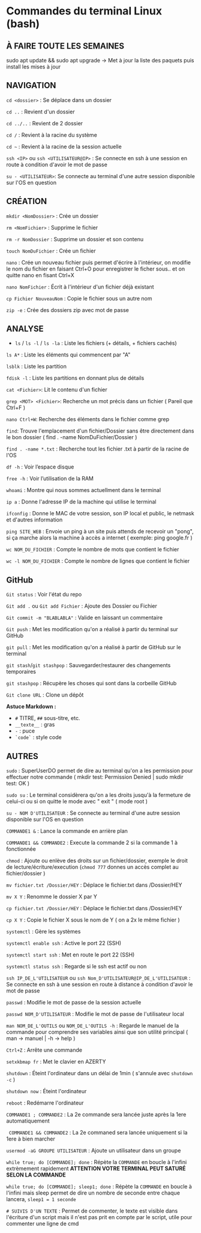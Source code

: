 # Commandes du terminal Linux (bash)
                                                 
## À FAIRE TOUTE LES SEMAINES
  sudo apt update && sudo apt upgrade -> Met à jour la liste des paquets puis install les mises à jour 

 
## NAVIGATION
  `cd <dossier>` : Se déplace dans un dossier
  
  `cd ..` : Revient d'un dossier
  
  `cd ../..` : Revient de 2 dossier
  
  `cd /` : Revient à la racine du système

  `cd ~` : Revient à la racine de la session actuelle
  
  `ssh <IP>` ou `ssh <UTILISATEUR@IP>` : Se connecte en ssh à une session en route à condition d'avoir le mot de passe
  
  `su - <UTILISATEUR>`: Se connecte au terminal d'une autre session disponible sur l'OS en question
  
## CRÉATION
  `mkdir <NomDossier>` : Crée un dossier

  `rm <NomFichier>` : Supprime le fichier
  
  `rm -r NomDossier` : Supprime un dossier et son contenu 
  
  `touch NomDuFichier` : Crée un fichier 
  
  `nano` : Crée un nouveau fichier puis permet d'écrire à l'intérieur, on modifie le nom du fichier en faisant Ctrl+O pour enregistrer le ficher sous.. et on quitte nano en fisant Ctrl+X 
  
  `nano NomFichier` : Écrit à l'intérieur d'un fichier déjà existant 
  
  `cp Fichier NouveauNom` : Copie le fichier sous un autre nom  
  
  `zip -e` : Crée des dossiers zip avec mot de passe 

## ANALYSE
  - `ls` / `ls -l` / `ls -la` : Liste les fichiers (+ détails, + fichiers cachés)

  `ls A*` : Liste les éléments qui commencent par "A"
  
  `lsblk` : Liste les partition 
  
  `fdisk -l` : Liste les partitions en donnant plus de détails 
  
  `cat <Fichier>`: Lit le contenu d'un fichier
  
  `grep <MOT> <Fichier>`: Recherche un mot précis dans un fichier ( Pareil que Ctrl+F )
  
  `nano Ctrl+W`: Recherche des éléments dans le fichier comme grep
  
  `find`: Trouve l'emplacement d'un fichier/Dossier sans être directement dans le bon dossier ( find . -name NomDuFichier/Dossier )
  
  `find . -name *.txt` : Recherche tout les fichier .txt à partir de la racine de l'OS 

  `df -h` : Voir l’espace disque

  `free -h` : Voir l’utilisation de la RAM

  `whoami` : Montre qui nous sommes actuellment dans le terminal 

  `ip a` : Donne l'adresse IP de la machine qui utilise le terminal 
  
  `ifconfig` : Donne le MAC de votre session, son IP local et public, le netmask et d'autres information  

  `ping SITE_WEB` : Envoie un ping à un site puis attends de recevoir un "pong", si ça marche alors la machine à accès a internet ( exemple: ping google.fr ) 

  `wc NOM_DU_FICHIER` : Compte le nombre de mots que contient le fichier 

  `wc -l NOM_DU_FICHIER` : Compte le nombre de lignes que contient le fichier 


## GitHub
  `Git status` : Voir l'état du repo 

  `Git add .` ou `Git add Fichier` : Ajoute des Dossier ou Fichier

  `Git commit -m "BLABLABLA"` : Valide en laissant un commentaire

  `Git push` : Met les modification qu'on a réalisé à partir du terminal sur GitHub

  `git pull` : Met les modification qu'on a réalisé à partir de GitHub sur le terminal

  `git stash`/`git stashpop` : Sauvegarder/restaurer des changements temporaires 

  `git stashpop` : Récupère les choses qui sont dans la corbeille GitHub

  `Git clone URL` : Clone un dépôt

**Astuce Markdown :**
- `#` TITRE, `##` sous-titre, etc.
- `__texte__` : gras
- `-` : puce
- `` `code` `` : style code


## AUTRES
  `sudo` : SuperUserDO permet de dire au terminal qu'on a les permission pour effectuer notre commande ( mkdir test: Permission Denied | sudo mkdir test: OK ) 

  `sudo su` : Le terminal considèrera qu'on a les droits jusqu'à la fermeture de celui-ci ou si on quitte le mode avec " exit " ( mode root )

  `su - NOM D'UTILISATEUR` : Se connecte au terminal d'une autre session disponible sur l'OS en question 

  `COMMANDE1 &` : Lance la commande en arrière plan  

  `COMMANDE1 && COMMANDE2` : Execute la commande 2 si la commande 1 à fonctionnée

  `chmod` : Ajoute ou enlève des droits sur un fichier/dossier, exemple le droit de lecture/écriture/execution (`chmod 777` donnes un accès complet au fichier/dossier )

  `mv fichier.txt /Dossier/HEY` : Déplace le fichier.txt dans /Dossier/HEY

  `mv X Y` : Renomme le dossier X par Y

  `cp fichier.txt /Dossier/HEY` : Déplace le fichier.txt dans /Dossier/HEY

  `cp X Y` : Copie le fichier X sous le nom de Y ( on a 2x le même fichier )

  `systemctl` : Gère les systèmes 

  `systemctl enable ssh` : Active le port 22 (SSH) 

  `systemctl start ssh` : Met en route le port 22 (SSH)

  `systemctl status ssh` : Regarde si le ssh est actif ou non 

  `ssh IP_DE_L'UTILISATEUR` ou `ssh Nom_D'UTILISATEUR@IP_DE_L'UTILISATEUR` : Se connecte en ssh à une session en route à distance à condition d'avoir le mot de passe

  `passwd` : Modifie le mot de passe de la session actuelle

  `passwd NOM_D'UTILISATEUR` : Modifie le mot de passe de l'utilisateur local 

  `man NOM_DE_L'OUTILS` ou `NOM_DE_L'OUTILS -h` : Regarde le manuel de la commande pour comprendre ses variables ainsi que son utilité principal ( man -> manuel | -h -> help ) 

  `Ctrl+Z` : Arrête une commande

  `setxkbmap fr` : Met le clavier en AZERTY

  `shutdown` : Éteint l'ordinateur dans un délai de 1min ( s'annule avec `shutdown -c` )

  `shutdown now` : Éteint l'ordinateur 

  `reboot` : Redémarre l'ordinateur 
  
  `COMMANDE1 ; COMMANDE2` : La 2e commande sera lancée juste après la 1ere automatiquement

  ` COMMANDE1 && COMMANDE2` : La 2e commaned sera lancée uniquement si la 1ere à bien marcher  

  `usermod -aG GROUPE UTILISATEUR` : Ajoute un utilisateur dans un groupe  

  `while true; do [COMMANDE]; done` : Répète la `COMMANDE` en boucle à l'infini extrèmement rapidement **ATTENTION VOTRE TERMINAL PEUT SATURÉ SELON LA COMMANDE**

  `while true; do [COMMANDE]; sleep1; done` : Répète la `COMMANDE` en boucle à l'infini mais sleep permet de dire un nombre de seconde entre chaque lancera, `sleep1 = 1 seconde`

  `# SUIVIS D'UN TEXTE` : Permet de commenter, le texte est visible dans l'écriture d'un script mais il n'est pas prit en compte par le script, utile pour commenter une ligne de cmd 
